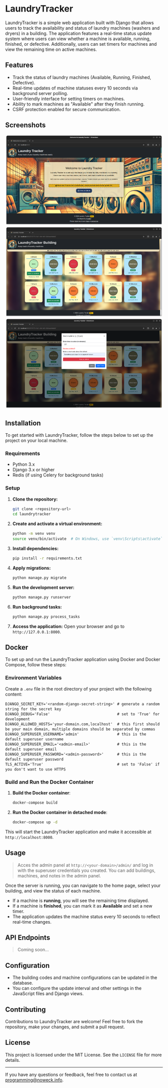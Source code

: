 # LaundryTracker

LaundryTracker is a simple web application built with Django that allows users to track the availability and status of laundry machines (washers and dryers) in a building. The application features a real-time status update system where users can view whether a machine is available, running, finished, or defective. Additionally, users can set timers for machines and view the remaining time on active machines.

## Features

- Track the status of laundry machines (Available, Running, Finished, Defective).
- Real-time updates of machine statuses every 10 seconds via background server polling.
- User-friendly interface for setting timers on machines.
- Ability to mark machines as "Available" after they finish running.
- CSRF protection enabled for secure communication.

## Screenshots
![demo-home](/static/media/demo-home.png)
![demo-done](/static/media/demo-done.png)
![demo-report-defect](/static/media/demo-report-defect.png)

## Installation

To get started with LaundryTracker, follow the steps below to set up the project on your local machine.

### Requirements

- Python 3.x
- Django 3.x or higher
- Redis (if using Celery for background tasks)

### Setup

1. **Clone the repository:**
   ```bash
   git clone <repository-url>
   cd laundrytracker
   ```

2. **Create and activate a virtual environment:**
   ```bash
   python -m venv venv
   source venv/bin/activate  # On Windows, use `venv\Scripts\activate`
   ```

3. **Install dependencies:**
   ```bash
   pip install -r requirements.txt
   ```

4. **Apply migrations:**
   ```bash
   python manage.py migrate
   ```

5. **Run the development server:**
   ```bash
   python manage.py runserver
   ```

6. **Run background tasks:**
   ```bash
   python manage.py process_tasks
   ```

7. **Access the application:**
   Open your browser and go to `http://127.0.0.1:8000`.

## Docker

To set up and run the LaundryTracker application using Docker and Docker Compose, follow these steps:

### Environment Variables

Create a `.env` file in the root directory of your project with the following content:
```env
DJANGO_SECRET_KEY='<random-django-secret-string>' # generate a random string for the secret key
DJANGO_DEBUG='False'                              # set to 'True' for development
DJANGO_ALLOWED_HOSTS='your-domain.com,localhost'  # this first should be your main domain, multiple domains should be separated by commas
DJANGO_SUPERUSER_USERNAME='admin'                 # this is the default superuser username
DJANGO_SUPERUSER_EMAIL='<admin-email>'            # this is the default superuser email
DJANGO_SUPERUSER_PASSWORD='<admin-password>'      # this is the default superuser password
TLS_ACTIVE='True'                                 # set to 'False' if you don't want to use HTTPS
```

### Build and Run the Docker Container

1. **Build the Docker container**:
    ```bash
    docker-compose build
    ```

2. **Run the Docker container in detached mode**:
    ```bash
    docker-compose up -d
    ```

This will start the LaundryTracker application and make it accessible at `http://localhost:8000`.

## Usage

> Acces the admin panel at `http://<your-domain>/admin/` and log in with the superuser credentials you created.
> You can add buildings, machines, and notes in the admin panel.

Once the server is running, you can navigate to the home page, select your building, and view the status of each machine. 

- If a machine is **running**, you will see the remaining time displayed.
- If a machine is **finished**, you can mark it as **Available** and set a new timer.
- The application updates the machine status every 10 seconds to reflect real-time changes.

## API Endpoints
> Coming soon…

## Configuration

- The building codes and machine configurations can be updated in the database.
- You can configure the update interval and other settings in the JavaScript files and Django views.

## Contributing

Contributions to LaundryTracker are welcome! Feel free to fork the repository, make your changes, and submit a pull request.

## License

This project is licensed under the MIT License. See the `LICENSE` file for more details.

---

If you have any questions or feedback, feel free to contact us at [programming@noweck.info](mailto:programming@noweck.info).
